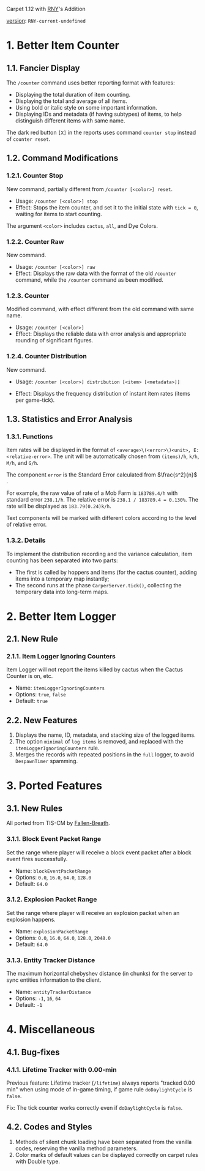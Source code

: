 Carpet 1.12 with [RNY](https://github.com/Rainyaphthyl)'s Addition

[version](src/carpet/CarpetSettings.java): `RNY-current-undefined`

# 1. Better Item Counter

## 1.1. Fancier Display

The `/counter` command uses better reporting format with features:

- Displaying the total duration of item counting.
- Displaying the total and average of all items.
- Using bold or italic style on some important information.
- Displaying IDs and metadata (if having subtypes) of items, to help distinguish different items with same name.

The dark red button `[X]` in the reports uses command `counter stop` instead of `counter reset`.

## 1.2. Command Modifications

### 1.2.1. Counter Stop

New command, partially different from `/counter [<color>] reset`.

- Usage: `/counter [<color>] stop`
- Effect: Stops the item counter, and set it to the initial state with `tick = 0`, waiting for items to start counting.

The argument `<color>` includes `cactus`, `all`, and Dye Colors.

### 1.2.2. Counter Raw

New command.

- Usage: `/counter [<color>] raw`
- Effect: Displays the raw data with the format of the old `/counter` command, while the `/counter` command as been modified.

### 1.2.3. Counter

Modified command, with effect different from the old command with same name.

- Usage: `/counter [<color>]`
- Effect: Displays the reliable data with error analysis and appropriate rounding of significant figures.

### 1.2.4. Counter Distribution

New command.

- Usage: `/counter [<color>] distribution [<item> [<metadata>]]`

- Effect: Displays the frequency distribution of instant item rates (items per game-tick).

## 1.3. Statistics and Error Analysis

### 1.3.1. Functions

Item rates will be displayed in the format of `<average>\(<error>\)<unit>, E: <relative-error>`. The unit will be automatically chosen from `(items)/h`, `k/h`, `M/h`, and `G/h`.

The component `error` is the Standard Error calculated from $\frac{s^2}{n}$ .

For example, the raw value of rate of a Mob Farm is `183789.4/h` with standard error `238.1/h`. The relative error is `238.1 / 183789.4 = 0.130%`. The rate will be displayed as `183.79(0.24)k/h`.

Text components will be marked with different colors according to the level of relative error.

### 1.3.2. Details

To implement the distribution recording and the variance calculation, item counting has been separated into two parts:

- The first is called by hoppers and items (for the cactus counter), adding items into a temporary map instantly;
- The second runs at the phase `CarperServer.tick()`, collecting the temporary data into long-term maps.

# 2. Better Item Logger

## 2.1. New Rule

### 2.1.1. Item Logger Ignoring Counters

Item Logger will not report the items killed by cactus when the Cactus Counter is on, etc.

- Name: `itemLoggerIgnoringCounters`
- Options: `true`, `false`
- Default: `true`

## 2.2. New Features

1. Displays the name, ID, metadata, and stacking size of the logged items.
2. The option `minimal` of `log items` is removed, and replaced with the `itemLoggerIgnoringCounters` rule.
3. Merges the records with repeated positions in the `full` logger, to avoid `DespawnTimer` spamming.

# 3. Ported Features

## 3.1. New Rules

All ported from TIS-CM by [Fallen-Breath](https://github.com/Fallen-Breath/carpetmod112).

### 3.1.1. Block Event Packet Range

Set the range where player will receive a block event packet after a block event fires successfully.

- Name: `blockEventPacketRange`
- Options: `0.0`, `16.0`, `64.0`, `128.0`
- Default: `64.0`

### 3.1.2. Explosion Packet Range

Set the range where player will receive an explosion packet when an explosion happens.

- Name: `explosionPacketRange`
- Options: `0.0`, `16.0`, `64.0`, `128.0`, `2048.0`
- Default: `64.0`

### 3.1.3. Entity Tracker Distance

The maximum horizontal chebyshev distance (in chunks) for the server to sync entities information to the client.

- Name: `entityTrackerDistance`
- Options: `-1`, `16`, `64`
- Default: `-1`

# 4. Miscellaneous

## 4.1. Bug-fixes

### 4.1.1. Lifetime Tracker with 0.00-min

Previous feature: Lifetime tracker (`/lifetime`) always reports "tracked 0.00 min" when using mode of in-game timing, if game rule `doDaylightCycle` is `false`.

Fix: The tick counter works correctly even if `doDaylightCycle` is `false`.

## 4.2. Codes and Styles

1. Methods of silent chunk loading have been separated from the vanilla codes, reserving the vanilla method parameters.
2. Color marks of default values can be displayed correctly on carpet rules with Double type.
